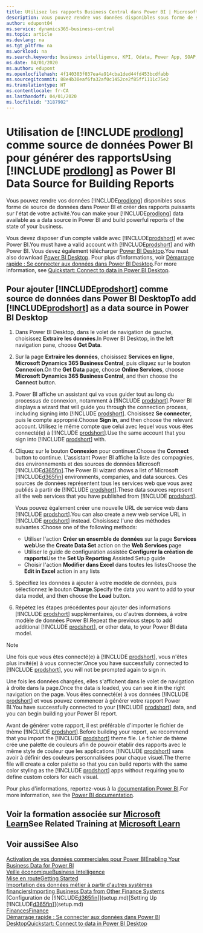 ```yaml
---
title: Utilisez les rapports Business Central dans Power BI | Microsoft Docs
description: Vous pouvez rendre vos données disponibles sous forme de source de données dans Power BI et créer des rapports puissants sur l'état de votre activité.
author: edupont04
ms.service: dynamics365-business-central
ms.topic: article
ms.devlang: na
ms.tgt_pltfrm: na
ms.workload: na
ms.search.keywords: business intelligence, KPI, Odata, Power App, SOAP, analysis
ms.date: 04/01/2020
ms.author: edupont
ms.openlocfilehash: 4f140303f037ea4a914cba1ded44fd453bcdfabb
ms.sourcegitcommit: 88e4b30eaf6fa32af0c1452ce2f85ff1111c75e2
ms.translationtype: HT
ms.contentlocale: fr-CA
ms.lasthandoff: 04/01/2020
ms.locfileid: "3187902"
---
```

# <a name="using-prodlong-as-power-bi-data-source-for-building-reports"></a><span data-ttu-id="b5f94-103">Utilisation de [!INCLUDE [prodlong](includes/prodlong.md)] comme source de données Power BI pour générer des rapports</span><span class="sxs-lookup"><span data-stu-id="b5f94-103">Using [!INCLUDE [prodlong](includes/prodlong.md)] as Power BI Data Source for Building Reports</span></span>

<span data-ttu-id="b5f94-104">Vous pouvez rendre vos données [!INCLUDE[prodlong](includes/prodlong.md)] disponibles sous forme de source de données dans Power BI et créer des rapports puissants sur l'état de votre activité.</span><span class="sxs-lookup"><span data-stu-id="b5f94-104">You can make your [!INCLUDE[prodlong](includes/prodlong.md)] data available as a data source in Power BI and build powerful reports of the state of your business.</span></span>  

<span data-ttu-id="b5f94-105">Vous devez disposer d'un compte valide avec [!INCLUDE[prodshort](includes/prodshort.md)] et avec Power BI.</span><span class="sxs-lookup"><span data-stu-id="b5f94-105">You must have a valid account with [!INCLUDE[prodshort](includes/prodshort.md)] and with Power BI.</span></span> <span data-ttu-id="b5f94-106">Vous devez également télécharger [Power BI Desktop](https://powerbi.microsoft.com/desktop/).</span><span class="sxs-lookup"><span data-stu-id="b5f94-106">You must also download [Power BI Desktop](https://powerbi.microsoft.com/desktop/).</span></span> <span data-ttu-id="b5f94-107">Pour plus d'informations, voir [Démarrage rapide : Se connecter aux données dans Power BI Desktop](/power-bi/desktop-quickstart-connect-to-data).</span><span class="sxs-lookup"><span data-stu-id="b5f94-107">For more information, see [Quickstart: Connect to data in Power BI Desktop](/power-bi/desktop-quickstart-connect-to-data).</span></span>  

## <a name="to-add-prodshort-as-a-data-source-in-power-bi-desktop"></a><span data-ttu-id="b5f94-108">Pour ajouter [!INCLUDE[prodshort](includes/prodshort.md)] comme source de données dans Power BI Desktop</span><span class="sxs-lookup"><span data-stu-id="b5f94-108">To add [!INCLUDE[prodshort](includes/prodshort.md)] as a data source in Power BI Desktop</span></span>

1. <span data-ttu-id="b5f94-109">Dans Power BI Desktop, dans le volet de navigation de gauche, choisissez **Extraire les données**.</span><span class="sxs-lookup"><span data-stu-id="b5f94-109">In Power BI Desktop, in the left navigation pane, choose **Get Data**.</span></span>
2. <span data-ttu-id="b5f94-110">Sur la page **Extraire les données**, choisissez **Services en ligne**, **Microsoft Dynamics 365 Business Central**, puis cliquez sur le bouton **Connexion**.</span><span class="sxs-lookup"><span data-stu-id="b5f94-110">On the **Get Data** page, choose **Online Services**, choose **Microsoft Dynamics 365 Business Central**, and then choose the **Connect** button.</span></span>
3. <span data-ttu-id="b5f94-111">Power BI affiche un assistant qui va vous guider tout au long du processus de connexion, notamment à [!INCLUDE [prodshort](includes/prodshort.md)].</span><span class="sxs-lookup"><span data-stu-id="b5f94-111">Power BI displays a wizard that will guide you through the connection process, including signing into [!INCLUDE [prodshort](includes/prodshort.md)].</span></span> <span data-ttu-id="b5f94-112">Choisissez **Se connecter**, puis le compte approprié.</span><span class="sxs-lookup"><span data-stu-id="b5f94-112">Choose **Sign in**, and then choose the relevant account.</span></span> <span data-ttu-id="b5f94-113">Utilisez le même compte que celui avec lequel vous vous êtes connecté(e) à [!INCLUDE [prodshort](includes/prodshort.md)].</span><span class="sxs-lookup"><span data-stu-id="b5f94-113">Use the same account that you sign into [!INCLUDE [prodshort](includes/prodshort.md)] with.</span></span>
4. <span data-ttu-id="b5f94-114">Cliquez sur le bouton **Connexion** pour continuer.</span><span class="sxs-lookup"><span data-stu-id="b5f94-114">Choose the **Connect** button to continue.</span></span> <span data-ttu-id="b5f94-115">L'assistant Power BI affiche la liste des compagnies, des environnements et des sources de données Microsoft [!INCLUDE[d365fin](includes/d365fin_md.md)].</span><span class="sxs-lookup"><span data-stu-id="b5f94-115">The Power BI wizard shows a list of Microsoft [!INCLUDE[d365fin](includes/d365fin_md.md)] environments, companies, and data sources.</span></span> <span data-ttu-id="b5f94-116">Ces sources de données représentent tous les services web que vous avez publiés à partir de [!INCLUDE [prodshort](includes/prodshort.md)].</span><span class="sxs-lookup"><span data-stu-id="b5f94-116">These data sources represent all the web services that you have published from [!INCLUDE [prodshort](includes/prodshort.md)].</span></span>

    <span data-ttu-id="b5f94-117">Vous pouvez également créer une nouvelle URL de service web dans [!INCLUDE [prodshort](includes/prodshort.md)].</span><span class="sxs-lookup"><span data-stu-id="b5f94-117">You can also create a new web service URL in [!INCLUDE [prodshort](includes/prodshort.md)] instead.</span></span> <span data-ttu-id="b5f94-118">Choisissez l'une des méthodes suivantes :</span><span class="sxs-lookup"><span data-stu-id="b5f94-118">Choose one of the following methods:</span></span>

      - <span data-ttu-id="b5f94-119">Utiliser l'action **Créer un ensemble de données** sur la page **Services web**</span><span class="sxs-lookup"><span data-stu-id="b5f94-119">Use the **Create Data Set** action on the **Web Services** page</span></span>
      - <span data-ttu-id="b5f94-120">Utiliser le guide de configuration assistée **Configurer la création de rapports**</span><span class="sxs-lookup"><span data-stu-id="b5f94-120">Use the **Set Up Reporting** Assisted Setup guide</span></span>
      - <span data-ttu-id="b5f94-121">Choisir l'action **Modifier dans Excel** dans toutes les listes</span><span class="sxs-lookup"><span data-stu-id="b5f94-121">Choose the **Edit in Excel** action in any lists</span></span>

5. <span data-ttu-id="b5f94-122">Spécifiez les données à ajouter à votre modèle de données, puis sélectionnez le bouton **Charge**.</span><span class="sxs-lookup"><span data-stu-id="b5f94-122">Specify the data you want to add to your data model, and then choose the **Load** button.</span></span>
6. <span data-ttu-id="b5f94-123">Répétez les étapes précédentes pour ajouter des informations [!INCLUDE [prodshort](includes/prodshort.md)] supplémentaires, ou d'autres données, à votre modèle de données Power BI.</span><span class="sxs-lookup"><span data-stu-id="b5f94-123">Repeat the previous steps to add additional [!INCLUDE [prodshort](includes/prodshort.md)], or other data, to your Power BI data model.</span></span>

> [!NOTE]  
> <span data-ttu-id="b5f94-124">Une fois que vous êtes connecté(e) à [!INCLUDE [prodshort](includes/prodshort.md)], vous n'êtes plus invité(e) à vous connecter.</span><span class="sxs-lookup"><span data-stu-id="b5f94-124">Once you have successfully connected to [!INCLUDE [prodshort](includes/prodshort.md)], you will not be prompted again to sign in.</span></span>

<span data-ttu-id="b5f94-125">Une fois les données chargées, elles s'affichent dans le volet de navigation à droite dans la page.</span><span class="sxs-lookup"><span data-stu-id="b5f94-125">Once the data is loaded, you can see it in the right navigation on the page.</span></span> <span data-ttu-id="b5f94-126">Vous êtes connecté(e) à vos données [!INCLUDE [prodshort](includes/prodshort.md)] et vous pouvez commencer à générer votre rapport Power BI.</span><span class="sxs-lookup"><span data-stu-id="b5f94-126">You have successfully connected to your [!INCLUDE [prodshort](includes/prodshort.md)] data, and you can begin building your Power BI report.</span></span>  

<span data-ttu-id="b5f94-127">Avant de générer votre rapport, il est préférable d'importer le fichier de thème [!INCLUDE [prodshort](includes/prodshort.md)].</span><span class="sxs-lookup"><span data-stu-id="b5f94-127">Before building your report, we recommend that you import the [!INCLUDE [prodshort](includes/prodshort.md)] theme file.</span></span>  <span data-ttu-id="b5f94-128">Le fichier de thème crée une palette de couleurs afin de pouvoir établir des rapports avec le même style de couleur que les applications [!INCLUDE [prodshort](includes/prodshort.md)] sans avoir à définir des couleurs personnalisées pour chaque visuel.</span><span class="sxs-lookup"><span data-stu-id="b5f94-128">The theme file will create a color palette so that you can build reports with the same color styling as the [!INCLUDE [prodshort](includes/prodshort.md)] apps without requiring you to define custom colors for each visual.</span></span>

<span data-ttu-id="b5f94-129">Pour plus d'informations, reportez-vous à la [documentation Power BI](/power-bi/consumer/).</span><span class="sxs-lookup"><span data-stu-id="b5f94-129">For more information, see the [Power BI documentation](/power-bi/consumer/).</span></span>

## <a name="see-related-training-at-microsoft-learn"></a><span data-ttu-id="b5f94-130">Voir la formation associée sur [Microsoft Learn](/learn/modules/configure-powerbi-excel-dynamics-365-business-central/index)</span><span class="sxs-lookup"><span data-stu-id="b5f94-130">See Related Training at [Microsoft Learn](/learn/modules/configure-powerbi-excel-dynamics-365-business-central/index)</span></span>

## <a name="see-also"></a><span data-ttu-id="b5f94-131">Voir aussi</span><span class="sxs-lookup"><span data-stu-id="b5f94-131">See Also</span></span>

[<span data-ttu-id="b5f94-132">Activation de vos données commerciales pour Power BI</span><span class="sxs-lookup"><span data-stu-id="b5f94-132">Enabling Your Business Data for Power BI</span></span>](admin-powerbi.md)  
[<span data-ttu-id="b5f94-133">Veille économique</span><span class="sxs-lookup"><span data-stu-id="b5f94-133">Business Intelligence</span></span>](bi.md)  
[<span data-ttu-id="b5f94-134">Mise en route</span><span class="sxs-lookup"><span data-stu-id="b5f94-134">Getting Started</span></span>](product-get-started.md)  
[<span data-ttu-id="b5f94-135">Importation des données métier à partir d'autres systèmes financiers</span><span class="sxs-lookup"><span data-stu-id="b5f94-135">Importing Business Data from Other Finance Systems</span></span>](across-import-data-configuration-packages.md)  
<span data-ttu-id="b5f94-136">[Configuration de [!INCLUDE[d365fin](includes/d365fin_md.md)]](setup.md)</span><span class="sxs-lookup"><span data-stu-id="b5f94-136">[Setting Up [!INCLUDE[d365fin](includes/d365fin_md.md)]](setup.md)</span></span>  
[<span data-ttu-id="b5f94-137">Finances</span><span class="sxs-lookup"><span data-stu-id="b5f94-137">Finance</span></span>](finance.md)  
[<span data-ttu-id="b5f94-138">Démarrage rapide : Se connecter aux données dans Power BI Desktop</span><span class="sxs-lookup"><span data-stu-id="b5f94-138">Quickstart: Connect to data in Power BI Desktop</span></span>](/power-bi/desktop-quickstart-connect-to-data)  
